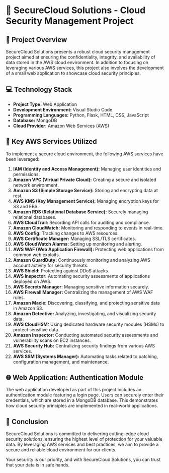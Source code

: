 # 🚀 SecureCloud Solutions - Cloud Security Management Project

## 📝 Project Overview

SecureCloud Solutions presents a robust cloud security management project aimed at ensuring the confidentiality, integrity, and availability of data stored in the AWS cloud environment. In addition to focusing on leveraging various AWS services, this project also involves the development of a small web application to showcase cloud security principles.

## 💻 Technology Stack

- **Project Type:** Web Application
- **Development Environment:** Visual Studio Code
- **Programming Languages:** Python, Flask, HTML, CSS, JavaScript
- **Database:** MongoDB
- **Cloud Provider:** Amazon Web Services (AWS)

## 🌟 Key AWS Services Utilized

To implement a secure cloud environment, the following AWS services have been leveraged:

1. **IAM (Identity and Access Management):** Managing user identities and permissions.
2. **Amazon VPC (Virtual Private Cloud):** Creating a secure and isolated network environment.
3. **Amazon S3 (Simple Storage Service):** Storing and encrypting data at rest.
4. **AWS KMS (Key Management Service):** Managing encryption keys for S3 and EBS.
5. **Amazon RDS (Relational Database Service):** Securely managing relational databases.
6. **AWS CloudTrail:** Recording API calls for auditing and compliance.
7. **Amazon CloudWatch:** Monitoring and responding to events in real-time.
8. **AWS Config:** Tracking changes to AWS resources.
9. **AWS Certificate Manager:** Managing SSL/TLS certificates.
10. **AWS CloudWatch Alarms:** Setting up monitoring and alerting.
11. **AWS WAF (Web Application Firewall):** Protecting web applications from common web exploits.
12. **Amazon GuardDuty:** Continuously monitoring and analyzing AWS account activity for security threats.
13. **AWS Shield:** Protecting against DDoS attacks.
14. **AWS Inspector:** Automating security assessments of applications deployed on AWS.
15. **AWS Secrets Manager:** Managing sensitive information securely.
16. **AWS Firewall Manager:** Centralizing the management of AWS WAF rules.
17. **Amazon Macie:** Discovering, classifying, and protecting sensitive data in Amazon S3.
18. **Amazon Detective:** Analyzing, investigating, and visualizing security data.
19. **AWS CloudHSM:** Using dedicated hardware security modules (HSMs) to protect sensitive data.
20. **Amazon Inspector:** Conducting automated security assessments and vulnerability scans on EC2 instances.
21. **AWS Security Hub:** Centralizing security findings from various AWS services.
22. **AWS SSM (Systems Manager):** Automating tasks related to patching, configuration management, and maintenance.

## 🌐 Web Application: Authentication Module

The web application developed as part of this project includes an authentication module featuring a login page. Users can securely enter their credentials, which are stored in a MongoDB database. This demonstrates how cloud security principles are implemented in real-world applications.

## 🌟 Conclusion

SecureCloud Solutions is committed to delivering cutting-edge cloud security solutions, ensuring the highest level of protection for your valuable data. By leveraging AWS services and best practices, we aim to provide a secure and reliable cloud environment for our clients.

Your security is our priority, and with SecureCloud Solutions, you can trust that your data is in safe hands.

